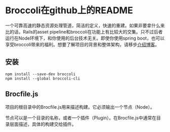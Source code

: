 # Broccoli在github上的README

一个可靠高速的静态资源处理管道，简洁的定义，快速的重建。如果非要拿什么来比的话，Rails的asset pipeline和broccoli在功能上有比较大的交集。只不过后者运行在Node环境下，和你使用的后台技术无关。即使你使用spring boot，也可以享受broccoli带来的福利。想要了解项目的背景和整体架构，请移步[介绍博客](https://www.solitr.com/blog/2014/02/broccoli-first-release/)。

## 安装

```shell
npm install --save-dev broccoli
npm install --global broccoli-cli
```
## Brocfile.js

项目的根目录中的Brocfile.js用来描述构建。它必须输出一个节点（Node）。

节点可以是一个目录的名称，或者一个插件（Plugin）。在Brocfile.js中通常在目录层面描述，具体的构建交给插件。
